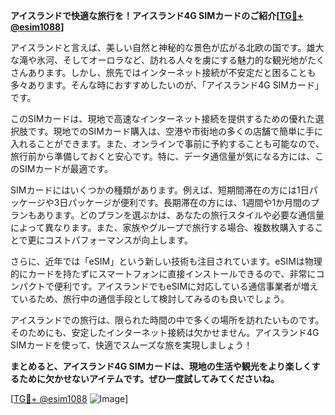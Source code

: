 **アイスランドで快適な旅行を！アイスランド4G SIMカードのご紹介[[TG💪+ @esim1088](https://t.me/s/esim1088)]**

アイスランドと言えば、美しい自然と神秘的な景色が広がる北欧の国です。雄大な滝や氷河、そしてオーロラなど、訪れる人々を虜にする魅力的な観光地がたくさんあります。しかし、旅先ではインターネット接続が不安定だと困ることも多々あります。そんな時におすすめしたいのが、「アイスランド4G SIMカード」です。

このSIMカードは、現地で高速なインターネット接続を提供するための優れた選択肢です。現地でのSIMカード購入は、空港や市街地の多くの店舗で簡単に手に入れることができます。また、オンラインで事前に予約することも可能なので、旅行前から準備しておくと安心です。特に、データ通信量が気になる方には、このSIMカードが最適です。

SIMカードにはいくつかの種類があります。例えば、短期間滞在の方には1日パッケージや3日パッケージが便利です。長期滞在の方には、1週間や1か月間のプランもあります。どのプランを選ぶかは、あなたの旅行スタイルや必要な通信量によって異なります。また、家族やグループで旅行する場合、複数枚購入することで更にコストパフォーマンスが向上します。

さらに、近年では「eSIM」という新しい技術も注目されています。eSIMは物理的にカードを持たずにスマートフォンに直接インストールできるので、非常にコンパクトで便利です。アイスランドでもeSIMに対応している通信事業者が増えているため、旅行中の通信手段として検討してみるのも良いでしょう。

アイスランドでの旅行は、限られた時間の中で多くの場所を訪れたいものです。そのためにも、安定したインターネット接続は欠かせません。アイスランド4G SIMカードを使って、快適でスムーズな旅を実現しましょう！

**まとめると、アイスランド4G SIMカードは、現地の生活や観光をより楽しくするために欠かせないアイテムです。ぜひ一度試してみてくださいね。**

[[TG💪+ @esim1088](https://t.me/s/esim1088) ![Image](https://i.postimg.cc/Y0z9fWf4/image.png)]